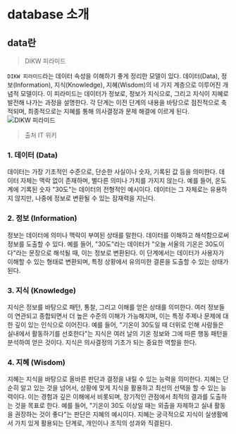 # database 소개

## data란
> DIKW 피라미드

`DIKW 피라미드`라는 데이터 속성을 이해하기 좋게 정리한 모델이 있다. 데이터(Data), 정보(Information), 지식(Knowledge), 지혜(Wisdom)의 네 가지 계층으로 이루어진 개념적 모델이다. 이 피라미드는 데이터가 정보로, 정보가 지식으로, 그리고 지식이 지혜로 발전해 나가는 과정을 설명한다. 각 단계는 이전 단계의 내용을 바탕으로 점진적으로 축적되며, 최종적으로는 지혜를 통해 의사결정과 문제 해결에 이르게 된다.
![DIKW 피라미드](https://itwiki.kr/images/e/e4/DIKW_%ED%94%BC%EB%9D%BC%EB%AF%B8%EB%93%9C.png)
> 출처 IT 위키
### 1. 데이터 (Data)

데이터는 가장 기초적인 수준으로, 단순한 사실이나 숫자, 기록된 값 등을 의미한다. 데이터 자체는 맥락 없이 존재하며, 별다른 의미나 가치를 가지지 않는다. 예를 들어, 온도계에 기록된 숫자 "30도"는 데이터의 전형적인 예시이다. 데이터는 그 자체로는 유용하지 않지만, 나중에 정보로 변환될 수 있는 잠재력을 지닌다.

### 2. 정보 (Information)

정보는 데이터에 의미나 맥락이 부여된 상태를 말한다. 데이터를 이해하고 해석함으로써 정보를 도출할 수 있다. 예를 들어, "30도"라는 데이터가 "오늘 서울의 기온은 30도이다"라는 문장으로 해석될 때, 이는 정보로 변환된다. 이 단계에서는 데이터가 사용자가 이해할 수 있는 형태로 변환되며, 특정 상황에서 유의미한 결론을 도출할 수 있는 상태가 된다.

### 3. 지식 (Knowledge)

지식은 정보를 바탕으로 패턴, 통찰, 그리고 이해를 얻은 상태를 의미한다. 여러 정보들이 연관되고 종합되면서 더 높은 수준의 이해가 가능해지며, 이는 특정 주제나 문제에 대한 깊이 있는 인식으로 이어진다. 예를 들어, "기온이 30도일 때 더위로 인해 사람들은 실내에서 활동하기를 선호한다"는 지식은 여러 날의 기온 정보와 그에 따른 행동 패턴을 분석하여 얻은 것이다. 지식은 의사결정의 기초가 되는 중요한 역할을 한다.

### 4. 지혜 (Wisdom)

지혜는 지식을 바탕으로 올바른 판단과 결정을 내릴 수 있는 능력을 의미한다. 지혜는 단순히 알고 있는 것을 넘어서, 상황에 맞게 지식을 활용하고 최선의 선택을 할 수 있는 능력이다. 이는 경험과 깊은 이해에서 비롯되며, 장기적인 관점에서 최적의 결과를 도출하는 것을 목표로 한다. 예를 들어, "기온이 30도 이상일 때는 외출을 자제하고 실내 활동을 권장하는 것이 좋다"는 판단은 지혜의 예시이다. 지혜는 궁극적으로 지식이 실생활에서 가치 있게 활용되는 단계로, 개인이나 조직의 성과와 직결된다.